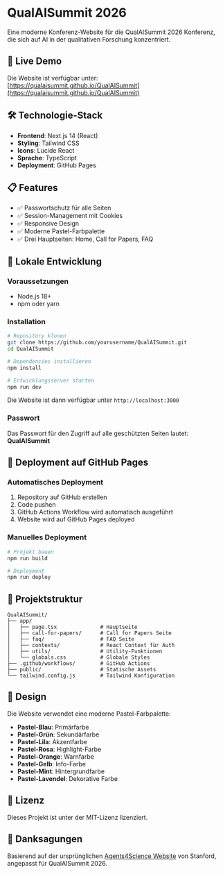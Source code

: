 # QualAISummit 2026

Eine moderne Konferenz-Website für die QualAISummit 2026 Konferenz, die sich auf AI in der qualitativen Forschung konzentriert.

## 🚀 Live Demo

Die Website ist verfügbar unter: [https://qualaisummit.github.io/QualAISummit](https://qualaisummit.github.io/QualAISummit)

## 🛠️ Technologie-Stack

- **Frontend**: Next.js 14 (React)
- **Styling**: Tailwind CSS
- **Icons**: Lucide React
- **Sprache**: TypeScript
- **Deployment**: GitHub Pages

## 📋 Features

- ✅ Passwortschutz für alle Seiten
- ✅ Session-Management mit Cookies
- ✅ Responsive Design
- ✅ Moderne Pastel-Farbpalette
- ✅ Drei Hauptseiten: Home, Call for Papers, FAQ

## 🚀 Lokale Entwicklung

### Voraussetzungen
- Node.js 18+ 
- npm oder yarn

### Installation
```bash
# Repository klonen
git clone https://github.com/yourusername/QualAISummit.git
cd QualAISummit

# Dependencies installieren
npm install

# Entwicklungsserver starten
npm run dev
```

Die Website ist dann verfügbar unter `http://localhost:3000`

### Passwort
Das Passwort für den Zugriff auf alle geschützten Seiten lautet: **QualAISummit**

## 🚀 Deployment auf GitHub Pages

### Automatisches Deployment
1. Repository auf GitHub erstellen
2. Code pushen
3. GitHub Actions Workflow wird automatisch ausgeführt
4. Website wird auf GitHub Pages deployed

### Manuelles Deployment
```bash
# Projekt bauen
npm run build

# Deployment
npm run deploy
```

## 📁 Projektstruktur

```
QualAISummit/
├── app/
│   ├── page.tsx              # Hauptseite
│   ├── call-for-papers/      # Call for Papers Seite
│   ├── faq/                  # FAQ Seite
│   ├── contexts/             # React Context für Auth
│   ├── utils/                # Utility-Funktionen
│   └── globals.css           # Globale Styles
├── .github/workflows/        # GitHub Actions
├── public/                   # Statische Assets
└── tailwind.config.js        # Tailwind Konfiguration
```

## 🎨 Design

Die Website verwendet eine moderne Pastel-Farbpalette:
- **Pastel-Blau**: Primärfarbe
- **Pastel-Grün**: Sekundärfarbe
- **Pastel-Lila**: Akzentfarbe
- **Pastel-Rosa**: Highlight-Farbe
- **Pastel-Orange**: Warnfarbe
- **Pastel-Gelb**: Info-Farbe
- **Pastel-Mint**: Hintergrundfarbe
- **Pastel-Lavendel**: Dekorative Farbe

## 📝 Lizenz

Dieses Projekt ist unter der MIT-Lizenz lizenziert.

## 🙏 Danksagungen

Basierend auf der ursprünglichen [Agents4Science Website](https://agents4science.stanford.edu/) von Stanford, angepasst für QualAISummit 2026.
